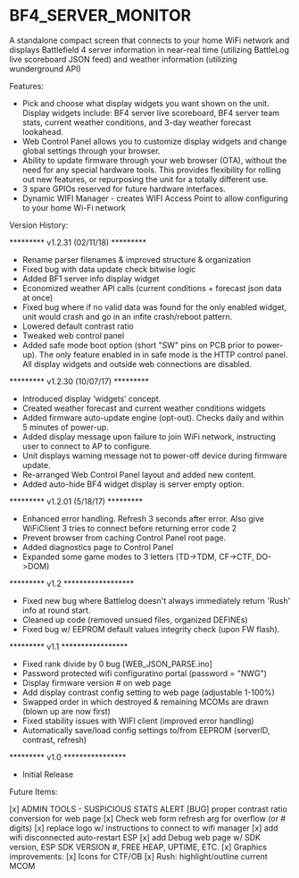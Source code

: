 # BF4_SERVER_MONITOR

A standalone compact screen that connects to your home WiFi network and displays Battlefield 4 server information in near-real time (utilizing BattleLog live scoreboard JSON feed) and weather information (utilizing wunderground API)

Features:
- Pick and choose what display widgets you want shown on the unit. Display widgets include: BF4 server live scoreboard, BF4 server team stats, current weather conditions, and 3-day weather forecast lookahead.
- Web Control Panel allows you to customize display widgets and change global settings through your browser.
- Ability to update firmware through your web browser (OTA), without the need for any special hardware tools. This provides flexibility for rolling out new features, or repurposing the unit for a totally different use.
- 3 spare GPIOs reserved for future hardware interfaces. 
- Dynamic WIFI Manager - creates WIFI Access Point to allow configuring to your home Wi-Fi network



Version History:

********* v1.2.31 (02/11/18) *********
- Rename parser filenames & improved structure & organization
- Fixed bug with data update check bitwise logic
- Added BF1 server info display widget
- Economized weather API calls (current conditions + forecast json data at once)
- Fixed bug where if no valid data was found for the only enabled widget, unit would crash and go in an infite crash/reboot pattern.
- Lowered default contrast ratio
- Tweaked web control panel
- Added safe mode boot option (short "SW" pins on PCB prior to power-up). The only feature enabled in in safe mode is the HTTP control panel. All display widgets and outside web connections are disabled.

********* v1.2.30 (10/07/17) *********
- Introduced display ‘widgets’ concept. 
- Created weather forecast and current weather conditions widgets
- Added firmware auto-update engine (opt-out). Checks daily and within 5 minutes of power-up.
- Added display message upon failure to join WiFi network, instructing user to connect to AP to configure.
- Unit displays warning message not to power-off device during firmware update.
- Re-arranged Web Control Panel layout and added new content.
- Added auto-hide BF4 widget display is server empty option.

********* v1.2.01 (5/18/17) *********
- Enhanced error handling. Refresh 3 seconds after error. Also give WiFiClient 3 tries to connect before returning error code 2
- Prevent browser from caching Control Panel root page. 
- Added diagnostics page to Control Panel
- Expanded some game modes to 3 letters (TD->TDM, CF->CTF, DO->DOM)

********* v1.2 ******************
- Fixed new bug where Battlelog doesn't always immediately return 'Rush' info at round start.
- Cleaned up code (removed unsued files, organized DEFINEs)
- Fixed bug w/ EEPROM default values integrity check (upon FW flash).

********* v1.1 *****************
- Fixed rank divide by 0 bug [WEB_JSON_PARSE.ino]
- Password protected wifi configuratino portal (password = "NWG")
- Display firmware version # on web page
- Add display contrast config setting to web page (adjustable 1-100%)
- Swapped order in which destroyed & remaining MCOMs are drawn (blown up are now first)
- Fixed stability issues with WIFI client (improved error handling)
- Automatically save/load config settings to/from EEPROM (serverID, contrast, refresh)

********* v1.0  ****************
- Initial Release

Future Items:

[x] ADMIN TOOLS - SUSPICIOUS STATS ALERT
[BUG] proper contrast ratio conversion for web page
[x] Check web form refresh arg for overflow (or # digits)
[x] replace logo w/ instructions to connect to wifi manager 
[x] add wifi disconnected auto-restart ESP
[x] add Debug web page w/ SDK version, ESP SDK VERSION #, FREE HEAP, UPTIME, ETC.
[x] Graphics improvements:
	[x]	Icons for CTF/OB
	[x] Rush: highlight/outline current MCOM 
